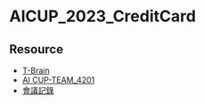 # AICUP_2023_CreditCard

## Resource
* [T-Brain](https://tbrain.trendmicro.com.tw/Competitions/Details/31)
* [AI CUP-TEAM_4201](https://go.aicup.tw/competition/team/aa9d73cf-97aa-4be2-8775-7cbc68b11cf9/)
* [會議記錄](https://docs.google.com/spreadsheets/d/1hZ1DlIspZefmuychZAvoFKifRWSWX2pyojQZzs6sAGc/edit#gid=425150629)

